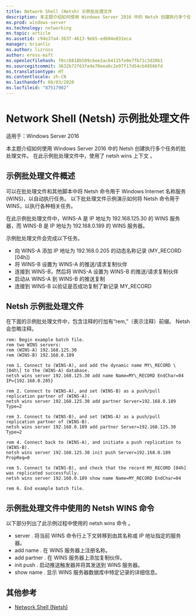 ```yaml
---
title: Network Shell (Netsh) 示例批处理文件
description: 本主题介绍如何使用 Windows Server 2016 中的 Netsh 创建执行多个任务的批处理文件。
ms.prod: windows-server
ms.technology: networking
ms.topic: article
ms.assetid: c94e37a4-3637-4613-9eb5-ed604e831eca
manager: brianlic
ms.author: lizross
author: eross-msft
ms.openlocfilehash: f0cc6818b589c6ee2ac64115fe9e7fb71c3d20b1
ms.sourcegitcommit: 3632b72f63fe4e70eea6c2e97f17d54cb49566fd
ms.translationtype: HT
ms.contentlocale: zh-CN
ms.lasthandoff: 08/03/2020
ms.locfileid: "87517902"
---
```

# <a name="network-shell-netsh-example-batch-file"></a>Network Shell (Netsh) 示例批处理文件

适用于：Windows Server 2016

本主题介绍如何使用 Windows Server 2016 中的 Netsh 创建执行多个任务的批处理文件。 在此示例批处理文件中，使用了 netsh wins 上下文  。

## <a name="example-batch-file-overview"></a>示例批处理文件概述

可以在批处理文件和其他脚本中将 Netsh 命令用于 Windows Internet 名称服务 \(WINS\)，以自动执行任务。 以下批处理文件示例演示如何将 Netsh 命令用于 WINS，以执行各种相关任务。

在此示例批处理文件中，WINS\-A 是 IP 地址为 192.168.125.30 的 WINS 服务器，而 WINS\-B 是 IP 地址为 192.168.0.189 的 WINS 服务器。

示例批处理文件会完成以下任务。

- 向 WINS\-A 添加 IP 地址为 192.168.0.205 的动态名称记录 (MY\_RECORD \[04h\])
- 将 WINS\-B 设置为 WINS\-A 的推送/请求复制伙伴
- 连接到 WINS\-B，然后将 WINS\-A 设置为 WINS\-B 的推送/请求复制伙伴
- 启动从 WINS\-A 到 WINS\-B 的推送复制
- 连接到 WINS\-B 以验证是否成功复制了新记录 MY\_RECORD

## <a name="netsh-example-batch-file"></a>Netsh 示例批处理文件

在下面的示例批处理文件中，包含注释的行加有“rem,”（表示注释）前缀。 Netsh 会忽略注释。

```
rem: Begin example batch file.
rem two WINS servers:
rem (WINS-A) 192.168.125.30
rem (WINS-B) 192.168.0.189

rem 1. Connect to (WINS-A), and add the dynamic name MY\_RECORD \[04h\] to the (WINS-A) database.
netsh wins server 192.168.125.30 add name Name=MY\_RECORD EndChar=04 IP={192.168.0.205}

rem 2. Connect to (WINS-A), and set (WINS-B) as a push/pull replication partner of (WINS-A).
netsh wins server 192.168.125.30 add partner Server=192.168.0.189 Type=2

rem 3. Connect to (WINS-B), and set (WINS-A) as a push/pull replication partner of (WINS-B).
netsh wins server 192.168.0.189 add partner Server=192.168.125.30 Type=2

rem 4. Connect back to (WINS-A), and initiate a push replication to (WINS-B).
netsh wins server 192.168.125.30 init push Server=192.168.0.189 PropReq=0

rem 5. Connect to (WINS-B), and check that the record MY_RECORD [04h] was replicated successfully.
netsh wins server 192.168.0.189 show name Name=MY_RECORD EndChar=04

rem 6. End example batch file.
```

## <a name="netsh-wins-commands-used-in-the-example-batch-file"></a>示例批处理文件中使用的 Netsh WINS 命令

以下部分列出了此示例过程中使用的 netsh wins 命令  。

- server  . 将当前 WINS 命令行上下文转移到由其名称或 IP 地址指定的服务器。
- add name  . 在 WINS 服务器上注册名称。
- add partner  . 在 WINS 服务器上添加复制伙伴。
- init push  . 启动推送触发器并将其发送到 WINS 服务器。
- show name  . 显示 WINS 服务器数据库中特定记录的详细信息。

## <a name="additional-references"></a>其他参考

- [Network Shell (Netsh)](netsh.md)
